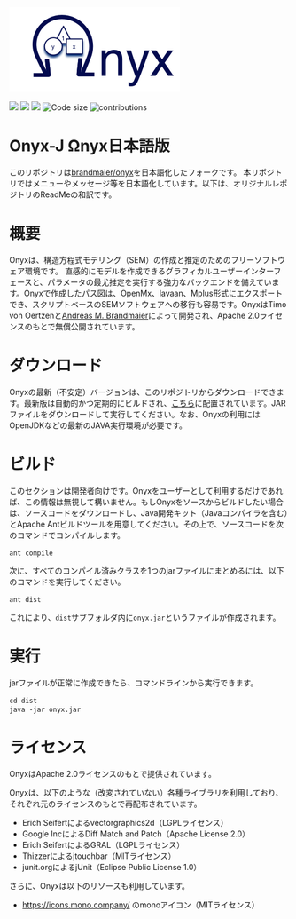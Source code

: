 ![Onyx Logo](https://github.com/brandmaier/onyx/blob/master/build/images/onyx-welcome.png?raw=true)

![](https://img.shields.io/github/commit-activity/m/brandmaier/onyx)
![](https://tokei.rs/b1/github/brandmaier/onyx)
![](https://img.shields.io/github/issues/brandmaier/onyx)
![Code size](https://img.shields.io/github/languages/code-size/brandmaier/onyx.svg)
![contributions](https://img.shields.io/badge/contributions-welcome-brightgreen.svg?style=flat)
<!-- badges: end -->

# Onyx-J Ωnyx日本語版

このリポジトリは[brandmaier/onyx](https://github.com/brandmaier/onyx)を日本語化したフォークです。
本リポジトリではメニューやメッセージ等を日本語化しています。以下は、オリジナルレポジトリのReadMeの和訳です。

# 概要

Onyxは、構造方程式モデリング（SEM）の作成と推定のためのフリーソフトウェア環境です。
直感的にモデルを作成できるグラフィカルユーザーインターフェースと、パラメータの最尤推定を実行する強力なバックエンドを備えています。Onyxで作成したパス図は、OpenMx、lavaan、Mplus形式にエクスポートでき、スクリプトベースのSEMソフトウェアへの移行も容易です。OnyxはTimo von Oertzenと[Andreas M. Brandmaier](https://www.brandmaier.de)によって開発され、Apache 2.0ライセンスのもとで無償公開されています。

# ダウンロード

Onyxの最新（不安定）バージョンは、このリポジトリからダウンロードできます。最新版は自動的かつ定期的にビルドされ、[こちら](https://github.com/sbtseiji/onyx-j/tree/master/dist)に配置されています。JARファイルをダウンロードして実行してください。なお、Onyxの利用にはOpenJDKなどの最新のJAVA実行環境が必要です。

# ビルド

このセクションは開発者向けです。Onyxをユーザーとして利用するだけであれば、この情報は無視して構いません。もしOnyxをソースからビルドしたい場合は、ソースコードをダウンロードし、Java開発キット（Javaコンパイラを含む）とApache Antビルドツールを用意してください。その上で、ソースコードを次のコマンドでコンパイルします。


```{bash}
ant compile
````

次に、すべてのコンパイル済みクラスを1つのjarファイルにまとめるには、以下のコマンドを実行してください。

```{bash}
ant dist
```

これにより、`dist`サブフォルダ内に`onyx.jar`というファイルが作成されます。

# 実行

jarファイルが正常に作成できたら、コマンドラインから実行できます。

```{bash}
cd dist
java -jar onyx.jar
```

# ライセンス

OnyxはApache 2.0ライセンスのもとで提供されています。

Onyxは、以下のような（改変されていない）各種ライブラリを利用しており、それぞれ元のライセンスのもとで再配布されています。

-  Erich Seifertによるvectorgraphics2d（LGPLライセンス）
-  Google IncによるDiff Match and Patch（Apache License 2.0）
-  Erich SeifertによるGRAL（LGPLライセンス）
-  Thizzerによるjtouchbar（MITライセンス）
-  junit.orgによるjUnit（Eclipse Public License 1.0）

さらに、Onyxは以下のリソースも利用しています。

-  https://icons.mono.company/ のmonoアイコン（MITライセンス）

